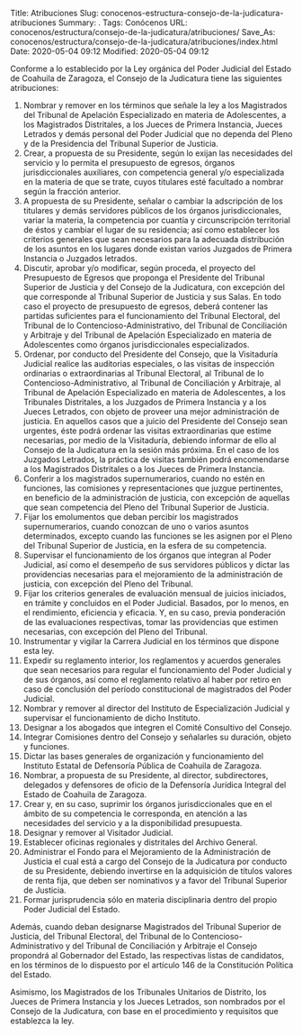 Title: Atribuciones
Slug: conocenos-estructura-consejo-de-la-judicatura-atribuciones
Summary: .
Tags: Conócenos
URL: conocenos/estructura/consejo-de-la-judicatura/atribuciones/
Save_As: conocenos/estructura/consejo-de-la-judicatura/atribuciones/index.html
Date: 2020-05-04 09:12
Modified: 2020-05-04 09:12


Conforme a lo establecido por la Ley orgánica del Poder Judicial del Estado de Coahuila de Zaragoza, el Consejo de la Judicatura tiene las siguientes atribuciones:

1. Nombrar y remover en los términos que señale la ley a los Magistrados del Tribunal de Apelación Especializado en materia de Adolescentes, a los Magistrados Distritales, a los Jueces de Primera Instancia, Jueces Letrados y demás personal del Poder Judicial que no dependa del Pleno y de la Presidencia del Tribunal Superior de Justicia.
2. Crear, a propuesta de su Presidente, según lo exijan las necesidades del servicio y lo permita el presupuesto de egresos, órganos jurisdiccionales auxiliares, con competencia general y/o especializada en la materia de que se trate, cuyos titulares esté facultado a nombrar según la fracción anterior.
3. A propuesta de su Presidente, señalar o cambiar la adscripción de los titulares y demás servidores públicos de los órganos jurisdiccionales, variar la materia, la competencia por cuantía y circunscripción territorial de éstos y cambiar el lugar de su residencia; así como establecer los criterios generales que sean necesarios para la adecuada distribución de los asuntos en los lugares donde existan varios Juzgados de Primera Instancia o Juzgados letrados.
4. Discutir, aprobar y/o modificar, según proceda, el proyecto del Presupuesto de Egresos que proponga el Presidente del Tribunal Superior de Justicia y del Consejo de la Judicatura, con excepción del que corresponde al Tribunal Superior de Justicia y sus Salas. En todo caso el proyecto de presupuesto de egresos, deberá contener las partidas suficientes para el funcionamiento del Tribunal Electoral, del Tribunal de lo Contencioso-Administrativo, del Tribunal de Conciliación y Arbitraje y del Tribunal de Apelación Especializado en materia de Adolescentes como órganos jurisdiccionales especializados.
5. Ordenar, por conducto del Presidente del Consejo, que la Visitaduría Judicial realice las auditorias especiales, o las visitas de inspección ordinarias o extraordinarias al Tribunal Electoral, al Tribunal de lo Contencioso-Administrativo, al Tribunal de Conciliación y Arbitraje, al Tribunal de Apelación Especializado en materia de Adolescentes, a los Tribunales Distritales, a los Juzgados de Primera Instancia y a los Jueces Letrados, con objeto de proveer una mejor administración de justicia. En aquellos casos que a juicio del Presidente del Consejo sean urgentes, éste podrá ordenar las visitas extraordinarias que estime necesarias, por medio de la Visitaduría, debiendo informar de ello al Consejo de la Judicatura en la sesión más próxima. En el caso de los Juzgados Letrados, la práctica de visitas también podrá encomendarse a los Magistrados Distritales o a los Jueces de Primera Instancia.
6. Conferir a los magistrados supernumerarios, cuando no estén en funciones, las comisiones y representaciones que juzgue pertinentes, en beneficio de la administración de justicia, con excepción de aquellas que sean competencia del Pleno del Tribunal Superior de Justicia.
7. Fijar los emolumentos que deban percibir los magistrados supernumerarios, cuando conozcan de uno o varios asuntos determinados, excepto cuando las funciones se les asignen por el Pleno del Tribunal Superior de Justicia, en la esfera de su competencia.
8. Supervisar el funcionamiento de los órganos que integran al Poder Judicial, así como el desempeño de sus servidores públicos y dictar las providencias necesarias para el mejoramiento de la administración de justicia, con excepción del Pleno del Tribunal.
9. Fijar los criterios generales de evaluación mensual de juicios iniciados, en trámite y concluidos en el Poder Judicial. Basados, por lo menos, en el rendimiento, eficiencia y eficacia. Y, en su caso, previa ponderación de las evaluaciones respectivas, tomar las providencias que estimen necesarias, con excepción del Pleno del Tribunal.
10. Instrumentar y vigilar la Carrera Judicial en los términos que dispone esta ley.
11. Expedir su reglamento interior, los reglamentos y acuerdos generales que sean necesarios para regular el funcionamiento del Poder Judicial y de sus órganos, así como el reglamento relativo al haber por retiro en caso de conclusión del período constitucional de magistrados del Poder Judicial.
12. Nombrar y remover al director del Instituto de Especialización Judicial y supervisar el funcionamiento de dicho Instituto.
13. Designar a los abogados que integren el Comité Consultivo del Consejo.
14. Integrar Comisiones dentro del Consejo y señalarles su duración, objeto y funciones.
15. Dictar las bases generales de organización y funcionamiento del Instituto Estatal de Defensoría Pública de Coahuila de Zaragoza.
16. Nombrar, a propuesta de su Presidente, al director, subdirectores, delegados y defensores de oficio de la Defensoría Jurídica Integral del Estado de Coahuila de Zaragoza.
17. Crear y, en su caso, suprimir los órganos jurisdiccionales que en el ámbito de su competencia le corresponda, en atención a las necesidades del servicio y a la disponibilidad presupuesta.
18. Designar y remover al Visitador Judicial.
19. Establecer oficinas regionales y distritales del Archivo General.
20. Administrar el Fondo para el Mejoramiento de la Administración de Justicia el cual está a cargo del Consejo de la Judicatura por conducto de su Presidente, debiendo invertirse en la adquisición de títulos valores de renta fija, que deben ser nominativos y a favor del Tribunal Superior de Justicia.
21. Formar jurisprudencia sólo en materia disciplinaria dentro del propio Poder Judicial del Estado.

Además, cuando deban designarse Magistrados del Tribunal Superior de Justicia, del Tribunal Electoral, del Tribunal de lo Contencioso-Administrativo y del Tribunal de Conciliación y Arbitraje el Consejo propondrá al Gobernador del Estado, las respectivas listas de candidatos, en los términos de lo dispuesto por el artículo 146 de la Constitución Política del Estado.

Asimismo, los Magistrados de los Tribunales Unitarios de Distrito, los Jueces de Primera Instancia y los Jueces Letrados, son nombrados por el Consejo de la Judicatura, con base en el procedimiento y requisitos que establezca la ley.



